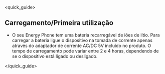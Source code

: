 <quick_guide>
## Carregamento/Primeira utilização

*	O seu Energy Phone tem uma bateria recarregável de iões de lítio.  Para carregar a bateria ligue o dispositivo na tomada de corrente apenas através do adaptador de corrente AC/DC 5V incluído no produto. O tempo de carregamento pode variar entre 2 e 4 horas, dependendo de se o dispositivo está ligado ou desligado.

</quick_guide>
